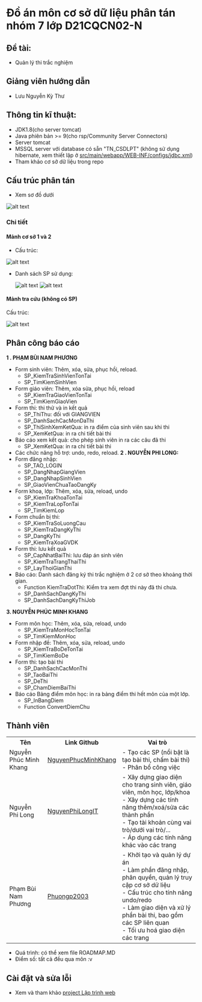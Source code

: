 

# Đồ án môn cơ sở dữ liệu phân tán nhóm 7 lớp D21CQCN02-N
## Đề tài: 
- Quản lý thi trắc nghiệm

## Giảng viên hướng dẫn
- Lưu Nguyễn Kỳ Thư

## Thông tin kĩ thuật: 
 - JDK1.8(cho server tomcat)
 - Java phiên bản >= 9(cho rsp/Community Server Connectors)
 - Server tomcat
 - MSSQL server với database có sẵn "TN_CSDLPT" (không sử dụng hibernate, xem thiết lập ở [src/main/webapp/WEB-INF/configs/jdbc.xml](https://github.com/Phuongp2003/ThiTracNghiem_CSDLPT/blob/main/src/main/webapp/WEB-INF/configs/jdbc.xml))
 - Tham khảo cơ sở dữ liệu trong repo

## Cấu trúc phân tán
- Xem sơ đồ dưới

 ![alt text](setup/phantan.png)
### Chi tiết
#### Mảnh cơ sở 1 và 2
- Cấu trúc:

 ![alt text](setup/phantan_site1_site2.png)
- Danh sách SP sử dụng:

  ![alt text](setup/sp_site1n2_1.png)
  ![alt text](setup/sp_site1n2_2.png)
 #### Mảnh tra cứu (không có SP)
 Cấu trúc:
 
 ![alt text](setup/phantan_site_tracuu.png)
  
## Phân công báo cáo
**1 . PHẠM BÙI NAM PHƯƠNG**
- Form sinh viên: Thêm, xóa, sửa, phục hồi, reload.
   - SP_KiemTraSinhVienTonTai
   - SP_TimKiemSinhVien
- Form giáo viên: Thêm, xóa sửa, phục hồi, reload
	- SP_KiemTraGiaoVienTonTai
	- SP_TimKiemGiaoVien
- Form thi: thi thử và in kết quả
	- SP_ThiThu: đối với GIANGVIEN
	- SP_DanhSachCacMonDaThi
	- SP_ThiSinhXemKetQua: in ra điểm của sinh viên sau khi thi
	- SP_XemKetQua: in ra chi tiết bài thi
- Báo cáo xem kết quả: cho phép sinh viên in ra các câu đã thi
	- SP_XemKetQua: in ra chi tiết bài thi
- Các chức năng hỗ trợ: undo, redo, reload.
**2 . NGUYỄN PHI LONG:**
- Form đăng nhập:
	- SP_TAO_LOGIN
	- SP_DangNhapGiangVien
	- SP_DangNhapSinhVien
	- SP_GiaoVienChuaTaoDangKy
- 	Form khoa, lớp: Thêm, xóa, sửa, reload, undo
	- SP_KiemTraKhoaTonTai
	- SP_KiemTraLopTonTai
	- SP_TimKiemLop
- Form chuẩn bị thi:
	- SP_KiemTraSoLuongCau
	- SP_KiemTraDangKyThi
	- SP_DangKyThi
	- SP_KiemTraXoaGVDK
- Form thi: lưu kết quả
	- SP_CapNhatBaiThi: lưu đáp án sinh viên
	- SP_KiemTraTrangThaiThi
	- SP_LayThoiGianThi
- Báo cáo: Danh sách đăng ký thi trắc nghiệm ở 2 cơ sở theo khoảng thời gian.
	- Function KiemTraDotThi: Kiểm tra xem đợt thi này đã thi chưa.
	- SP_DanhSachDangKyThi
	- SP_DanhSachDangKyThiJob

**3. NGUYỄN PHÚC MINH KHANG**
- Form môn học: Thêm, xóa, sửa, reload, undo
	- SP_KiemTraMonHocTonTai
	- SP_TimKiemMonHoc
- Form nhập đề: Thêm, xóa, sửa, reload, undo
	- SP_KiemTraBoDeTonTai
	- SP_TimKiemBoDe
- Form thi: tạo bài thi
	- SP_DanhSachCacMonThi
	- SP_TaoBaiThi
	- SP_DeThi
	- SP_ChamDiemBaiThi
- Báo cáo Bảng điểm môn học: in ra bảng điểm thi hết môn của một lớp.
	- SP_InBangDiem
	- Function ConvertDiemChu


## Thành viên

<table>
    <tr>
        <th>Tên</th>
        <th>Link Github</th>
        <th>Vai trò</th>
    </tr>
    <tr>
        <td>Nguyễn Phúc Minh Khang</td>
        <td><a href="https://github.com/NguyenPhucMinhKhang">NguyenPhucMinhKhang</a></td>
        <td>
	    - Tạo các SP (nổi bật là tạo bài thi, chấm bài thi)  <br>
	    - Phân bổ công việc  
    </td>
    </tr>
    <tr>
        <td>Nguyễn Phi Long</td>
        <td><a href="https://github.com/NguyenPhiLongIT">NguyenPhiLongIT</a></td>
        <td>
    - Xây dựng giao diện cho trang sinh viên, giáo viên, môn học, lớp/khoa<br>
    - Xây dựng các tính năng thêm/xoá/sửa các thành phần <br>
    - Tạo tài khoản cùng vai trò/dưới vai trò/... <br>
    - Áp dụng các tính năng khác vào các trang
	    </td>
    </tr>
    <tr>
        <td>Phạm Bùi Nam Phương</td>
        <td><a href="https://github.com/Phuongp2003">Phuongp2003</a></td>
        <td>
     - Khởi tạo và quản lý dự án <br> 
    - Làm phần đăng nhập, phân quyền, quản lý truy cập cơ sở dữ liệu <br>
    - Cấu trúc cho tính năng undo/redo <br>
    - Làm giao diện và xử lý phần bài thi, bao gồm các SP liên quan <br>
    - Tối ưu hoá giao diện các trang 
        </td>
    </tr>
</table>

- Quá trình: có thể xem file ROADMAP.MD
- Điểm số: tất cả đều qua môn :v
## Cài đặt và sửa lỗi
- Xem và tham khảo [project Lập trình web](https://github.com/Phuongp2003/LTWeb_PTITHCM/blob/main/README.md)
